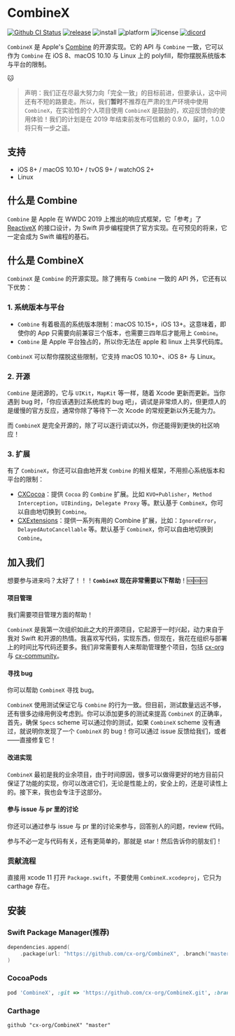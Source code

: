 # CombineX

[![Github CI Status](https://github.com/cx-org/CombineX/workflows/CI/badge.svg)](https://github.com/cx-org/CombineX/actions)
[![release](https://img.shields.io/github/release-pre/cx-org/combinex)](https://github.com/cx-org/CombineX/releases)
![install](https://img.shields.io/badge/install-spm%20%7C%20cocoapods%20%7C%20carthage-ff69b4)
![platform](https://img.shields.io/badge/platform-ios%20%7C%20macos%20%7C%20watchos%20%7C%20tvos%20%7C%20linux-lightgrey)
![license](https://img.shields.io/github/license/cx-org/combinex?color=black)
[![dicord](https://img.shields.io/badge/chat-discord-9cf)](https://discord.gg/9vzqgZx)

`CombineX` 是 Apple's [Combine](https://developer.apple.com/documentation/combine) 的开源实现。它的 API 与 `Combine` 一致，它可以作为 `Combine` 在 iOS 8、macOS 10.10 与 Linux 上的 polyfill，帮你摆脱系统版本与平台的限制。

🐱

> 声明：我们正在尽最大努力向「完全一致」的目标前进，但要承认，这中间还有不短的路要走。所以，我们**暂时**不推荐在严肃的生产环境中使用 `CombineX`，在实验性的个人项目使用 `CombineX` 是鼓励的，欢迎反馈你的使用体验！我们的计划是在 2019 年结束前发布可信赖的 0.9.0，届时，1.0.0 将只有一步之遥。

## 支持

- iOS 8+ / macOS 10.10+ / tvOS 9+ / watchOS 2+
- Linux

## 什么是 Combine

`Combine` 是 Apple 在 WWDC 2019 上推出的响应式框架，它「参考」了 [ReactiveX](http://reactivex.io/) 的接口设计，为 Swift 异步编程提供了官方实现。在可预见的将来，它一定会成为 Swift 编程的基石。

## 什么是 CombineX

`CombineX` 是 `Combine` 的开源实现。除了拥有与 `Combine` 一致的 API 外，它还有以下优势：

### 1. 系统版本与平台

- `Combine` 有着极高的系统版本限制：macOS 10.15+，iOS 13+。这意味着，即使你的 App 只需要向前兼容三个版本，也需要三四年后才能用上 `Combine`。
- `Combine` 是 Apple 平台独占的，所以你无法在 apple 和 linux 上共享代码库。

`CombineX` 可以帮你摆脱这些限制，它支持 macOS 10.10+、iOS 8+ 与 Linux。

### 2. 开源

`Combine` 是闭源的，它与 `UIKit`，`MapKit` 等一样，随着 Xcode 更新而更新。当你遇到 bug 时，「你应该遇到过系统库的 bug 吧」，调试是非常烦人的，但更烦人的是缓慢的官方反应，通常你除了等待下一次 Xcode 的常规更新以外无能为力。

而 `CombineX` 是完全开源的，除了可以逐行调试以外，你还能得到更快的社区响应！

### 3. 扩展

有了 `CombineX`，你还可以自由地开发 `Combine` 的相关框架，不用担心系统版本和平台的限制：

- [CXCocoa](https://github.com/cx-org/CXCocoa)：提供 `Cocoa` 的 `Combine` 扩展。比如 `KVO+Publisher`，`Method Interception`，`UIBinding`，`Delegate Proxy` 等。默认基于 `CombineX`，你可以自由地切换到 `Combine`。
- [CXExtensions](https://github.com/cx-org/CXExtensions)：提供一系列有用的 Combine 扩展，比如：`IgnoreError`，`DelayedAutoCancellable` 等。默认基于 `CombineX`，你可以自由地切换到 `Combine`。

## 加入我们

想要参与进来吗？太好了！！！**`CombineX` 现在非常需要以下帮助**！🆘🆘🆘

#### 项目管理

我们需要项目管理方面的帮助！

`CombineX` 是我第一次组织如此之大的开源项目，它起源于一时兴起，动力来自于我对 Swift 和开源的热情。我喜欢写代码，实现东西，但现在，我花在组织与部署上的时间比写代码还要多。我们非常需要有人来帮助管理整个项目，包括 [cx-org](https://github.com/cx-org) 与 [cx-community](https://github.com/cx-community)。

#### 寻找 bug

你可以帮助 `CombineX` 寻找 bug。

`CombineX` 使用测试保证它与 `Combine` 的行为一致。但目前，测试数量远远不够，还有很多边缘用例没考虑到。你可以添加更多的测试来提高 `CombineX` 的正确率，首先，确保 `Specs` scheme 可以通过你的测试，如果 `CombineX` scheme 没有通过，就说明你发现了一个 `CombineX` 的 bug！你可以通过 issue 反馈给我们，或者——直接修复它！

#### 改进实现

`CombineX` 最初是我的业余项目，由于时间原因，很多可以做得更好的地方目前只保证了功能的实现，你可以改进它们，无论是性能上的，安全上的，还是可读性上的。接下来，我也会专注于这部分。

#### 参与 issue 与 pr 里的讨论

你还可以通过参与 issue 与 pr 里的讨论来参与，回答别人的问题，review 代码。

参与不必一定与代码有关，还有更简单的，那就是 star！然后告诉你的朋友们！

### 贡献流程

直接用 xcode 11 打开 `Package.swift`，不要使用 `CombineX.xcodeproj`，它只为 carthage 存在。

## 安装

### Swift Package Manager(推荐)

```swift
dependencies.append(
    .package(url: "https://github.com/cx-org/CombineX", .branch("master"))
)
```

### CocoaPods

```ruby
pod 'CombineX', :git => 'https://github.com/cx-org/CombineX.git', :branch => 'master'
```

### Carthage

```carthage
github "cx-org/CombineX" "master"
```

